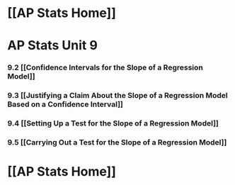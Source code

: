 # [[AP Stats Home]]

# AP Stats Unit 9
### 9.2 [[Confidence Intervals for the Slope of a Regression Model]]
### 9.3 [[Justifying a Claim About the Slope of a Regression Model Based on a Confidence Interval]]
### 9.4 [[Setting Up a Test for the Slope of a Regression Model]]
### 9.5 [[Carrying Out a Test for the Slope of a Regression Model]]

# [[AP Stats Home]]